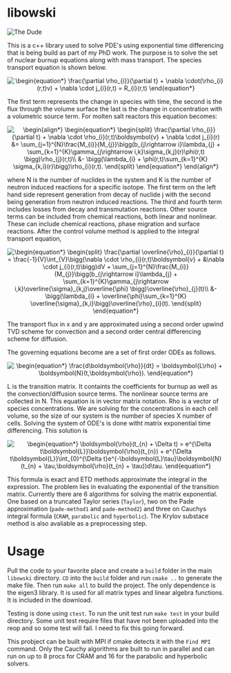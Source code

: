 # libowski
![The Dude](https://images2.minutemediacdn.com/image/upload/c_crop,h_1191,w_2118,x_41,y_0/f_auto,q_auto,w_1100/v1554931540/shape/mentalfloss/61708-gramercy_pictures.jpg "The Dude")

This is a c++ library used to solve PDE's using exponential time differencing that is being build as part of my PhD work. The purpose is to solve the set of nuclear burnup equations along with mass transport. The species transport equation is shown below.

<p align="center">
<img src=
"https://render.githubusercontent.com/render/math?math=%5Cdisplaystyle+%5Cbegin%7Bequation%2A%7D%0A++++%5Cfrac%7B%5Cpartial+%5Crho_%7Bi%7D%7D%7B%5Cpartial+t%7D+%2B+%5Cnabla+%5Ccdot%28%5Crho_%7Bi%7D%28r%2Ct%29v%29+%2B+%5Cnabla+%5Ccdot+j_%7Bi%7D%28r%2Ct%29+%3D+R_%7Bi%7D%28r%2Ct%29%0A%5Cend%7Bequation%2A%7D%0A" 
alt="\begin{equation*}
    \frac{\partial \rho_{i}}{\partial t} + \nabla \cdot(\rho_{i}(r,t)v) + \nabla \cdot j_{i}(r,t) = R_{i}(r,t)
\end{equation*}
">
</p>

The first term represents the change in species with time, the second is the flux through the volume surface the last is the change in concentration with a volumetric source term. For molten salt reactors this equation becomes:

<p align="center">
<img src=
"https://render.githubusercontent.com/render/math?math=%5Cdisplaystyle+%5Cbegin%7Balign%2A%7D%0A%5Cbegin%7Bequation%2A%7D%0A%5Cbegin%7Bsplit%7D%0A++++%5Cfrac%7B%5Cpartial+%5Crho_%7Bi%7D%7D%7B%5Cpartial+t%7D%0A++++%2B+%5Cnabla+%5Ccdot+%5Crho_%7Bi%7D%28r%2Ct%29%5Cboldsymbol%7Bv%7D%0A++++%2B+%5Cnabla+%5Ccdot+j_%7Bi%7D%28r%29%0A++++%26%3D%0A++++%5Csum_%7Bj%3D1%7D%5E%7BN%7D%5Cfrac%7BM_%7Bi%7D%7D%7BM_%7Bj%7D%7D%5Cbigg%28b_%7Bj%5Crightarrow+i%7D%5Clambda_%7Bj%7D+%2B+%0A++++%5Csum_%7Bk%3D1%7D%5E%7BK%7D%5Cgamma_%7Bj%5Crightarrow+i%2Ck%7D%5Csigma_%7Bk%2Cj%7D%28r%29%5Cphi%28r%2Ct%29+%5Cbigg%29%5Crho_%7Bj%7D%28r%2Ct%29%5C%5C%0A++++%26-+%5Cbigg%28%5Clambda_%7Bi%7D+%2B+%5Cphi%28r%2Ct%29%5Csum_%7Bk%3D1%7D%5E%7BK%7D+%5Csigma_%7Bk%2Ci%7D%28r%29%5Cbigg%29%5Crho_%7Bi%7D%28r%2Ct%29.%0A%5Cend%7Bsplit%7D%0A%5Cend%7Bequation%2A%7D%0A%5Cend%7Balign%2A%7D%0A" 
alt="\begin{align*}
\begin{equation*}
\begin{split}
    \frac{\partial \rho_{i}}{\partial t}
    + \nabla \cdot \rho_{i}(r,t)\boldsymbol{v}
    + \nabla \cdot j_{i}(r)
    &=
    \sum_{j=1}^{N}\frac{M_{i}}{M_{j}}\bigg(b_{j\rightarrow i}\lambda_{j} + 
    \sum_{k=1}^{K}\gamma_{j\rightarrow i,k}\sigma_{k,j}(r)\phi(r,t) \bigg)\rho_{j}(r,t)\\
    &- \bigg(\lambda_{i} + \phi(r,t)\sum_{k=1}^{K} \sigma_{k,i}(r)\bigg)\rho_{i}(r,t).
\end{split}
\end{equation*}
\end{align*}
">
</p>

where N is the number of nuclides in the system and K is the number of neutron induced reactions for a specific isotope.  The first term on the left hand side represent generation from decay of nuclide j with the second being generation from neutron induced reactions. The third and fourth term includes losses from decay and transmutation reactions. Other source terms can be included from chemical reactions, both linear and nonlinear. These can include chemical reactions, phase migration and surface reactions. After the control volume method is applied to the integral transport equation,

<p align="center">
<img src=
"https://render.githubusercontent.com/render/math?math=%5Cdisplaystyle+%5Cbegin%7Bequation%2A%7D%0A%5Cbegin%7Bsplit%7D%0A++++%5Cfrac%7B%5Cpartial+%5Coverline%7B%5Crho%7D_%7Bi%7D%7D%7B%5Cpartial+t%7D%0A++++%3D+%5Cfrac%7B-1%7D%7BV%7D%5Cint_%7BV%7D%5Cbigg%28%5Cnabla+%5Ccdot+%5Crho_%7Bi%7D%28r%2Ct%29%5Cboldsymbol%7Bv%7D%0A++++%2B+%26%5Cnabla+%5Ccdot+j_%7Bi%7D%28r%2Ct%29%5Cbigg%29dV%0A++++%2B%0A++++%5Csum_%7Bj%3D1%7D%5E%7BN%7D%5Cfrac%7BM_%7Bi%7D%7D%7BM_%7Bj%7D%7D%5Cbigg%28b_%7Bj%5Crightarrow+i%7D%5Clambda_%7Bj%7D+%2B+%0A++++%5Csum_%7Bk%3D1%7D%5E%7BK%7D%5Cgamma_%7Bj%5Crightarrow+i%2Ck%7D%5Coverline%7B%5Csigma%7D_%7Bk%2Cj%7D%5Coverline%7B%5Cphi%7D+%5Cbigg%29%5Coverline%7B%5Crho%7D_%7Bj%7D%28t%29%5C%5C%0A++++%26-+%5Cbigg%28%5Clambda_%7Bi%7D+%2B+%5Coverline%7B%5Cphi%7D%5Csum_%7Bk%3D1%7D%5E%7BK%7D+%5Coverline%7B%5Csigma%7D_%7Bk%2Ci%7D%5Cbigg%29%5Coverline%7B%5Crho%7D_%7Bi%7D%28t%29.%0A%5Cend%7Bsplit%7D%0A%5Cend%7Bequation%2A%7D%0A" 
alt="\begin{equation*}
\begin{split}
    \frac{\partial \overline{\rho}_{i}}{\partial t}
    = \frac{-1}{V}\int_{V}\bigg(\nabla \cdot \rho_{i}(r,t)\boldsymbol{v}
    + &\nabla \cdot j_{i}(r,t)\bigg)dV
    +
    \sum_{j=1}^{N}\frac{M_{i}}{M_{j}}\bigg(b_{j\rightarrow i}\lambda_{j} + 
    \sum_{k=1}^{K}\gamma_{j\rightarrow i,k}\overline{\sigma}_{k,j}\overline{\phi} \bigg)\overline{\rho}_{j}(t)\\
    &- \bigg(\lambda_{i} + \overline{\phi}\sum_{k=1}^{K} \overline{\sigma}_{k,i}\bigg)\overline{\rho}_{i}(t).
\end{split}
\end{equation*}
">
</p>

The transport flux in x and y are approximated using a second order upwind TVD scheme for convection and a second order central differencing scheme for diffusion. 

The governing equations become are a set of first order ODEs as follows.

<p align="center">
<img src=
"https://render.githubusercontent.com/render/math?math=%5Cdisplaystyle+%5Cbegin%7Bequation%2A%7D%0A++++%5Cfrac%7Bd%5Cboldsymbol%7B%5Crho%7D%7D%7Bdt%7D+%3D+%5Cboldsymbol%7BL%5Crho%7D+%2B+%5Cboldsymbol%7BN%7D%28t%2C%5Cboldsymbol%7B%5Crho%7D%29.%0A%5Cend%7Bequation%2A%7D%0A" 
alt="\begin{equation*}
    \frac{d\boldsymbol{\rho}}{dt} = \boldsymbol{L\rho} + \boldsymbol{N}(t,\boldsymbol{\rho}).
\end{equation*}
">
</p>

L is the transition matrix. It containts the coefficients for burnup as well as the convection/diffusion source terms. The nonlinear source terms are collected in N. This equation is in vector matrix notation. Rho is a vector of species concentrations. We are solving for the concentrations in each cell volume, so the size of our system is the number of species X number of cells. Solving the system of ODE's is done witht matrix exponential time differencing. This solution is 

<p align="center">
<img src=
"https://render.githubusercontent.com/render/math?math=%5Cdisplaystyle+%5Cbegin%7Bequation%2A%7D%0A++++%5Cboldsymbol%7B%5Crho%7D%28t_%7Bn%7D+%2B+%5CDelta+t%29+%3D+e%5E%7B%5CDelta+t%5Cboldsymbol%7BL%7D%7D%5Cboldsymbol%7B%5Crho%7D%28t_%7Bn%7D%29+%2B+e%5E%7B%5CDelta+t%5Cboldsymbol%7BL%7D%7D%5Cint_%7B0%7D%5E%7B%5CDelta+t%7De%5E%7B-%5Cboldsymbol%7BL%7D%5Ctau%7D%5Cboldsymbol%7BN%7D%28t_%7Bn%7D+%2B+%5Ctau%2C%5Cboldsymbol%7B%5Crho%7D%28t_%7Bn%7D+%2B+%5Ctau%29%29d%5Ctau.%0A%5Cend%7Bequation%2A%7D%0A" 
alt="\begin{equation*}
    \boldsymbol{\rho}(t_{n} + \Delta t) = e^{\Delta t\boldsymbol{L}}\boldsymbol{\rho}(t_{n}) + e^{\Delta t\boldsymbol{L}}\int_{0}^{\Delta t}e^{-\boldsymbol{L}\tau}\boldsymbol{N}(t_{n} + \tau,\boldsymbol{\rho}(t_{n} + \tau))d\tau.
\end{equation*}
">
</p>


This formula is exact and ETD methods approximate the integral in the expression. The problem lies in evaluating the exponential of the transition matrix. Currently there are 6 algorithms for solving the matrix exponential. One based on a truncated Taylor series (`Taylor`), two on the Pade approximation (`pade-method1` and `pade-method2`) and three on Cauchys integral formula (`CRAM`, `parabolic` and `hyperbolic`). The Krylov substace method is also avaliable as a preprocessing step.

# Usage
Pull the code to your favorite place and create a `build` folder in the main `libowski` directory. `CD` into the `build` folder and run `cmake ..` to generate the make file. Then run `make all` to build the project. The only dependence is the eigen3 library. It is used for all matrix types and linear algebra functions. It is included in the download.

Testing is done using `ctest`. To run the unit test run `make test` in your build directory. Some unit test require files that have not been uploaded into the reop and so some test will fail. I need to fix this going forward.

This probject can be built with MPI if cmake detects it with the `Find MPI` command. Only the Cauchy algorithms are built to run in parallel and can run on up to 8 procs for CRAM and 16 for the parabolic and hyperbolic solvers. 
